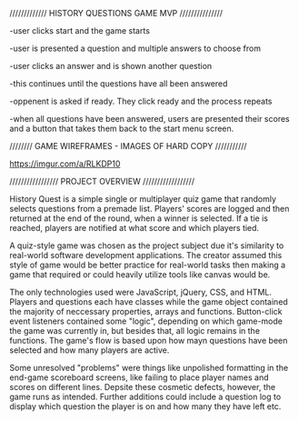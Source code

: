 ///////////// HISTORY QUESTIONS GAME  MVP ///////////////

-user clicks start and the game starts

-user is presented a question and multiple answers to choose from

-user clicks an answer and is shown another question

-this continues until the questions have all been answered

-oppenent is asked if ready. They click ready and the process repeats

-when all questions have been answered, users are presented their scores 
 and a button that takes them back to the start menu screen.


//////// GAME WIREFRAMES - IMAGES OF HARD COPY ///////////

https://imgur.com/a/RLKDP10

///////////////// PROJECT OVERVIEW //////////////////

History Quest is a simple single or multiplayer quiz game that randomly selects questions from a premade list. Players' scores are logged and then returned at the end of the round, when a winner is selected. If a tie is reached, players are notified at what score and which players tied.

A quiz-style game was chosen as the project subject due it's similarity to real-world software development applications. The creator assumed this style of game would be better practice for real-world tasks then making a game that required or could heavily utilize tools like canvas would be.

The only technologies used were JavaScript, jQuery, CSS, and HTML. Players and questions each have classes while the game object contained the majority of neccessary properties, arrays and functions. Button-click event listeners contained some "logic", depending on which game-mode the game was currently in, but besides that, all logic remains in the functions. The game's flow is based upon how mayn questions have been selected and how many players are active. 

Some unresolved "problems" were things like unpolished formatting in the end-game scoreboard screens, like failing to place player names and scores on different lines. Depsite these cosmetic defects, however, the game runs as intended. Further additions could include a question log to display which question the player is on and how many they have left etc.